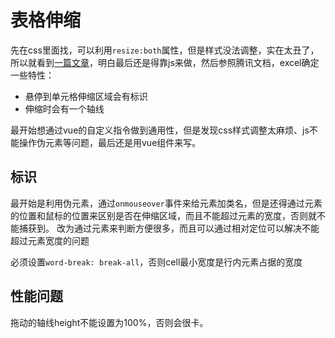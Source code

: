 # 表格伸缩
先在css里面找，可以利用`resize:both`属性，但是样式没法调整，实在太丑了，所以就看到[一篇文章](`https://segmentfault.com/a/1190000013243185`)，明白最后还是得靠js来做，然后参照腾讯文档，excel确定一些特性：
- 悬停到单元格伸缩区域会有标识
- 伸缩时会有一个轴线

最开始想通过vue的自定义指令做到通用性，但是发现css样式调整太麻烦、js不能操作伪元素等问题，最后还是用vue组件来写。
## 标识
最开始是利用伪元素，通过`onmouseover`事件来给元素加类名，但是还得通过元素的位置和鼠标的位置来区别是否在伸缩区域，而且不能超过元素的宽度，否则就不能捕获到。
改为通过元素来判断方便很多，而且可以通过相对定位可以解决不能超过元素宽度的问题

必须设置`word-break: break-all`，否则cell最小宽度是行内元素占据的宽度


## 性能问题
拖动的轴线height不能设置为100%，否则会很卡。